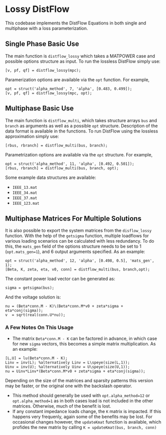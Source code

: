 # Lossy DistFlow
This codebase implements the DistFlow Equations in both single and multiphase with a loss parameterization.

## Single Phase Basic Use
The main function is `distflow_lossy` which takes a MATPOWER case and possible options structure as input.
To run the lossless DistFlow simply use:
```
[v, pf, qf] = distflow_lossy(mpc);
```

Paramerization options are available via the `opt` function.
For example,
```
opt = struct('alpha_method', 7, 'alpha', [0.483, 0.499]);
[v, pf, qf] = distflow_lossy(mpc, opt);
```

## Multiphase Basic Use
The main function is `distflow_multi`, which takes structure arrays `bus` and `branch` as arguments as well as a possible `opt` structure.
Description of the data format is available in the functions.
To run DistFlow using the lossless approximation simply use:
```
[rbus, rbranch] = distflow_multi(bus, branch);
```

Parametrization options are available via the `opt` structure.
For example,
```
opt = struct('alpha_method', 11, 'alpha', [0.492, 0.501]);
[rbus, rbranch] = distflow_multi(bus, branch, opt);
```

Some example data structures are available:
 - `IEEE_13.mat`
 - `IEEE_34.mat`
 - `IEEE_37.mat`
 - `IEEE_123.mat`

## Multiphase Matrices For Multiple Solutions
It is also possible to export the system matrices from the `disflow_lossy` function.
With the help of the `getsigma` function, multiple loadflows for various loading scenarios can be calculated with less redundancy.
To do this, the `mats_gen` field of the options structure needs to be set to 1 (`opt.mats_gen=1`), and 6 output arguments specified.
As an example:
```
opt = struct('alpha_method', 12, 'alpha', [0.498, 0.5], 'mats_gen', 1);
[Beta, K, zeta, eta, v0, conn] = distflow_multi(bus, branch,opt);
```
The constant power load vector can be generated as:
```
sigma = getsigma(bus);
```
And the voltage solution is:
```
nu = (Beta*conn.M - K)\(Beta*conn.M*v0 + zeta*sigma + eta*conj(sigma));
v  = sqrt(real(conn.U*nu));
```
### A Few Notes On This Usage
 - The matrix `Beta*conn.M - K` can be factored in advance, in which case for new `sigma` vectors, this becomes a simple matrix multiplication.
As an example:
```
[L,U] = lu(Beta*conn.M - K);
Linv = inv(L); %alternatively Linv = L\speye(size(L,1));
Uinv = inv(U); %alternatively Uinv = U\speye(size(U,1));
nu = Uinv*Linv*(Beta*conn.M*v0 + zeta*sigma + eta*conj(sigma));
```
Depending on the size of the matrices and sparsity patterns this version may be faster, or the original one with the backslash operator.
 - This method should generally be used with `opt.alpha_method=12` or `opt.alpha_method=1` as in both cases load is not included in the other matrices.
Otherwise, much of the benefit is lost.
 - If any constant impedance loads change, the `K` matrix is impacted. If this happens very frequenly, again some of the benefits may be lost.
For occasional changes however, the `updateKmat` function is available, which profides the new matrix by calling `K = updateKmat(bus, branch, conn)`
